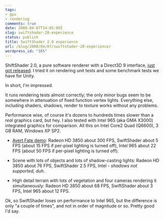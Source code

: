 ```yaml
---
tags:
- gpu
- rendering
comments: true
date: 2008-04-07T14:05:09Z
slug: swiftshader-20-experience
status: publish
title: SwiftShader 2.0 experience
url: /blog/2008/04/07/swiftshader-20-experience/
wordpress_id: "165"
---
```


ShiftShader 2.0, a pure software renderer with a Direct3D 9 interface, [just got released](http://www.transgaming.com/products/swiftshader/). I tried it on rendering unit tests and some benchmark tests we have for Unity.

In short, I'm impressed.

It runs rendering tests almost correctly; the only minor bugs seem to be somewhere in attenuation of fixed function vertex lights. Everything else, including shaders, shadows, render to texture works without any problems.

Performance wise, of course it's dozens to hundreds times slower than a _real_ graphics card, but hey. I also tested with Intel 965 (aka GMA X3000) integrated graphics for comparison. All this on Intel Core2 Quad (Q6600), 3 GB RAM, Windows XP SP2.




  * [Avert Fate demo](http://unity3d.com/gallery/live-demos/avert-fate): Radeon HD 3850 about 300 FPS, SwiftShader about 5 FPS (about 15 FPS if per-pixel lighting is turned off), Intel 965 about 22 FPS (about 50 FPS if per-pixel lighting is turned off).


  * Scene with lots of objects and lots of shadow-casting lights: Radeon HD 3850 about 76 FPS, SwiftShader 2.5 FPS, Intel - _shadows not supported, duh_.


  * High detail terrain with lots of vegetation and four cameras rendering it simultaneously: Radeon HD 3850 about 68 FPS, SwiftShader about 3 FPS, Intel 965 about 12 FPS.



Ok, so SwiftShader loses on performance to Intel 965, but the difference is only "a couple of times", and not in order of magnitude or so. Pretty good I'd say.
